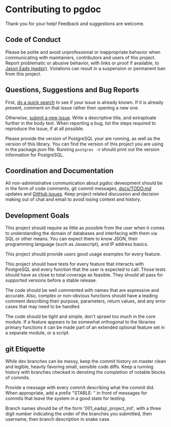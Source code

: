 # Contributing to pgdoc

Thank you for your help! Feedback and suggestions are welcome.


## Code of Conduct

Please be polite and avoid unprofessional or inappropriate behavior when communicating with maintainers, contributors and users of this project. Report problematic or abusive behavior, with links or proof if available, to [Jason Eads (eadsjr)][contact-project-lead]. Violations can result in a suspension or permanent ban from this project.


## Questions, Suggestions and Bug Reports

First, [do a quick search][search-issues] to see if your issue is already known. If it is already present, comment on that issue rather then opening a new one.

Otherwise, [submit a new issue][new-issue]. Write a descriptive title, and extraploate further in the body text. When reporting a bug, list the steps required to reproduce the issue, if at all possible.

Please provide the version of PostgreSQL your are running, as well as the version of this library. You can find the version of this project you are using in the package.json file. Running `postgres -V` should print out the version information for PostgreSQL.


## Coordination and Documentation

All non-administrative communication about pgdoc deveopment should be in the form of code comments, git commit messages, [docs/TODO.md][todo-file] updates and [GitHub issues][search-issues]. Keep project related discussion and decision making out of chat and email to avoid losing context and history.


## Development Goals

This project should require as little as possible from the user when it comes to understanding the domain of databases and interfacing with them via SQL or other means. You can expect them to know JSON, their programming language (such as Javascript), and IP address basics.

This project should provide users good usage examples for every feature.

This project should have tests for every feature that interacts with PostgreSQL and every function that the user is expected to call. Those tests should have as close to total coverage as feasible. They should all pass for supported versions before a stable release.

The code should be well commented with names that are expressive and accurate. Also, complex or non-obvious functions should have a leading comment describing their purpose, parameters, return values, and any error cases that may need to be handled.

The code should be tight and simple, don't sprawl too much in the core module. If a feature appears to be somewhat orthogonal to the libraries primary functions it can be made part of an extended optional feature set in a separate module, or a script.


## git Etiquette

While dev branches can be messy, keep the commit history on master clean and legible, heavily favoring small, sensible code diffs. Keep a running history with branches checked in denoting the completion of notable blocks of commits.

Provide a message with every commit describing what the commit did. When appropriate, add a prefix "STABLE: " in front of messages for commits that leave the system in a good state for testing.

Branch names should be of the form '001_eadsjr_project_init', with a three digit number indicating the order of the branches you submitted, then username, then branch description in snake case.


[todo-file]:https://github.com/eadsjr/pgdoc/doc/TODO.md
[search-issues]:https://github.com/search?q=repo%3Aeadsjr%2Fpgdoc&type=Issues
[new-issue]:https://github.com/eadsjr/pgdoc/issues/new
[contact-project-lead]:mailto:jeads442@gamil.com